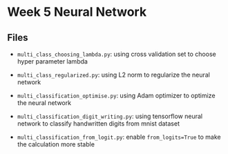 # Week 5 Neural Network

## Files
- `multi_class_choosing_lambda.py`:  using cross validation set to choose hyper parameter lambda


- `multi_class_regularized.py`: using L2 norm to regularize the neural network


- `multi_classification_optimise.py`: using Adam optimizer to optimize the neural network


- `multi_classification_digit_writing.py`: using tensorflow neural network to classify handwritten digits from mnist dataset


- `multi_classification_from_logit.py`: enable `from_logits=True` to make the calculation more stable
